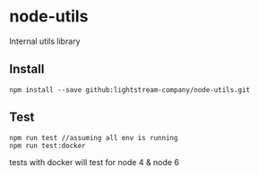 # node-utils
Internal utils library

## Install

```
npm install --save github:lightstream-company/node-utils.git

```

## Test
```
npm run test //assuming all env is running
npm run test:docker
```

tests with docker will test for node 4 & node 6
